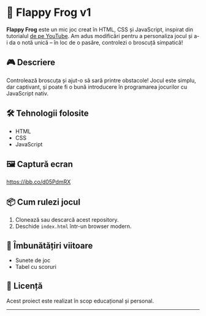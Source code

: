 # 🐸 Flappy Frog v1

**Flappy Frog** este un mic joc creat în HTML, CSS și JavaScript, inspirat din tutorialul [de pe YouTube](https://www.youtube.com/watch?v=3SsYZDJdeXk). Am adus modificări pentru a personaliza jocul și a-i da o notă unică – în loc de o pasăre, controlezi o broscuță simpatică!

## 🎮 Descriere

Controlează broscuța și ajut-o să sară printre obstacole! Jocul este simplu, dar captivant, și poate fi o bună introducere în programarea jocurilor cu JavaScript nativ.

## 🛠️ Tehnologii folosite

- HTML
- CSS
- JavaScript

## 🖼️ Captură ecran

https://ibb.co/d05PdmRX

## 📦 Cum rulezi jocul

1. Clonează sau descarcă acest repository.
2. Deschide `index.html` într-un browser modern.

## 🔧 Îmbunătățiri viitoare

- Sunete de joc
- Tabel cu scoruri

## 📄 Licență

Acest proiect este realizat în scop educațional și personal.

---

